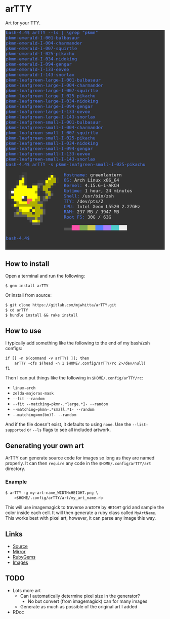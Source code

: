 # arTTY

Art for your TTY.

![Screenshot](imgs/screenshot.png)

## How to install

Open a terminal and run the following:

```
$ gem install arTTY
```

Or install from source:

```
$ git clone https://gitlab.com/mjwhitta/arTTY.git
$ cd arTTY
$ bundle install && rake install
```

## How to use

I typically add something like the following to the end of my bash/zsh
configs:

```
if [[ -n $(command -v arTTY) ]]; then
    arTTY -cfs $(head -n 1 $HOME/.config/arTTY/rc 2>/dev/null)
fi
```

Then I can put things like the following in `$HOME/.config/arTTY/rc`:

- `linux-arch`
- `zelda-majoras-mask`
- `--fit --random`
- `--fit --matching=pkmn-.*large.*I- --random`
- `--matching=pkmn-.*small.*I- --random`
- `--matching=mm(bn)?- --random`

And if the file doesn't exist, it defaults to using `none`. Use the
`--list-supported` or `--ls` flags to see all included artwork.

## Generating your own art

ArTTY can generate source code for images so long as they are named
properly. It can then `require` any code in the
`$HOME/.config/arTTY/art` directory.

### Example

```
$ arTTY -g my-art-name_WIDTHxHEIGHT.png \
    >$HOME/.config/arTTY/art/my_art_name.rb
```

This will use imagemagick to traverse a `WIDTH` by `HEIGHT` grid and
sample the color inside each cell. It will then generate a ruby class
called `MyArtName`. This works best with pixel art, however, it can
parse any image this way.

## Links

- [Source](https://gitlab.com/mjwhitta/arTTY)
- [Mirror](https://github.com/mjwhitta/arTTY)
- [RubyGems](https://rubygems.org/gems/arTTY)
- [Images](https://gitlab.com/mjwhitta/arTTY_images)

## TODO

- Lots more art
    - Can I automatically determine pixel size in the generator?
        - No but convert (from imagemagick) can for many images
    - Generate as much as possible of the original art I added
- RDoc
